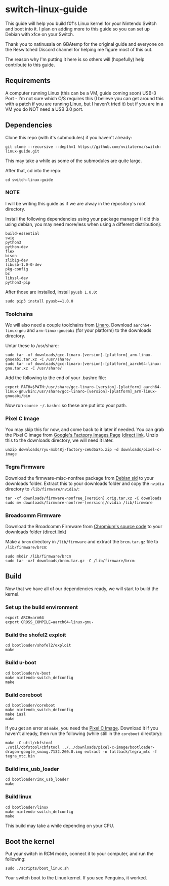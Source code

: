 # switch-linux-guide

This guide will help you build f0f's Linux kernel for your Nintendo Switch and boot into it. I plan on adding more to this guide so you can set up Debian with xfce on your Switch.

Thank you to natinusala on GBAtemp for the original guide and everyone on the Reswitched Discord channel for helping me figure most of this out.

The reason why I'm putting it here is so others will (hopefully) help contribute to this guide.

## Requirements
A computer running Linux (this can be a VM, guide coming soon)
USB-3 Port - I'm not sure which O/S requires this (I believe you can get around this with a patch if you are running Linux, but I haven't tried it) but if you are in a VM you do NOT need a USB 3.0 port.

## Dependencies

Clone this repo (with it's submodules) if you haven't already:
```
git clone --recursive --depth=1 https://github.com/nvitaterna/switch-linux-guide.git
```
This may take a while as some of the submodules are quite large.

After that, cd into the repo:
```
cd switch-linux-guide
```

### NOTE
I will be writing this guide as if we are alway in the repository's root directory.

Install the following dependencies using your package manager (I did this using debian, you may need more/less when using a different distribution):

```
build-essential
swig
python3
python-dev
flex
bison
zlib1g-dev
libusb-1.0-0-dev
pkg-config
bc
libssl-dev
python3-pip
```

After those are installed, install ``pyusb 1.0.0``:
```
sudo pip3 install pyusb==1.0.0
```

### Toolchains
We will also need a couple toolchains from [Linaro](https://releases.linaro.org/components/toolchain/binaries/latest-7). Download ``aarch64-linux-gnu`` and ``arm-linux-gnueabi`` (for your platform) to the downloads directory.

Untar these to /usr/share:
```
sudo tar -xf downloads/gcc-linaro-[version]-[platform]_arm-linux-gnueabi.tar.xz -C /usr/share/
sudo tar -xf downloads/gcc-linaro-[version]-[platform]_aarch64-linux-gnu.tar.xz -C /usr/share/
```

Add the following to the end of your .bashrc file:
```
export PATH=$PATH:/usr/share/gcc-linaro-[version]-[platform]_aarch64-linux-gnu/bin:/usr/share/gcc-linaro-[version]-[platform]_arm-linux-gnueabi/bin
```
Now run ``source ~/.bashrc`` so these are put into your path.

### Pixel C Image

You may skip this for now, and come back to it later if needed. You can grab the Pixel C image from [Google's Factopry Images Page](https://developers.google.com/android/images) ([direct link](https://dl.google.com/dl/android/aosp/ryu-mxb48j-factory-ce6d5a7b.zip).
Unzip this to the downloads directory, we will need it later.
```
unzip downloads/ryu-mxb48j-factory-ce6d5a7b.zip -d downloads/pixel-c-image
```

### Tegra Firmware
Download the firmware-misc-nonfree package from [Debian sid](https://packages.debian.org/sid/firmware-misc-nonfree) to your downloads folder. Extract this to your downloads folder and copy the ``nvidia`` directory to ``/lib/firmware/nvidia/``:

```
tar -xf downloads/firmware-nonfree_[version].orig.tar.xz -C downloads
sudo mv downloads/firmware-nonfree-[version]/nvidia /lib/firmware
```

### Broadcomm Firmware
Download the Broadcomm Firmware from [Chromium's source code](https://chromium.googlesource.com/chromiumos/third_party/linux-firmware/+/f151f016b4fe656399f199e28cabf8d658bcb52b/brcm) to your downloads folder ([direct link](https://chromium.googlesource.com/chromiumos/third_party/linux-firmware/+archive/f151f016b4fe656399f199e28cabf8d658bcb52b/brcm.tar.gz))

Make a ``brcm`` directory in ``/lib/firmware`` and extract the ``brcm.tar.gz`` file to ``/lib/firmware/brcm``:
```
sudo mkdir /lib/firmware/brcm
sudo tar -xzf downloads/brcm.tar.gz -C /lib/firmware/brcm
```

## Build
Now that we have all of our dependencies ready, we will start to build the kernel.

### Set up the build environment
```
export ARCH=arm64
export CROSS_COMPILE=aarch64-linux-gnu-
```

### Build the shofel2 exploit
```
cd bootloader/shofel2/exploit
make
```

### Build u-boot
```
cd bootloader/u-boot
make nintendo-switch_defconfig
make
```

### Build coreboot
```
cd bootloader/coreboot
make nintendo_switch_defconfig
make iasl
make
```

If you get an error at ``make``, you need the [Pixel C Image](pixel-c-image). Download it if you haven't already, then run the following (while still in the ``coreboot`` directory):

```
make -C util/cbfstool
./util/cbfstool/cbfstool ../../downloads/pixel-c-image/bootloader-dragon-google_smaug.7132.260.0.img extract -n fallback/tegra_mtc -f tegra_mtc.bin
```

### Build imx_usb_loader
```
cd bootloader/imx_usb_loader
make
```

### Build linux
```
cd bootloader/linux
make nintendo-switch_defconfig
make
```

This build may take a while depending on your CPU.

## Boot the kernel
Put your switch in RCM mode, connect it to your computer, and run the following:
```
sudo ./scripts/boot_linux.sh
```
Your switch boot to the Linux kernel. If you see Penguins, it worked.
